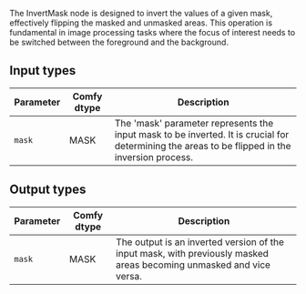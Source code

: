 
The InvertMask node is designed to invert the values of a given mask, effectively flipping the masked and unmasked areas. This operation is fundamental in image processing tasks where the focus of interest needs to be switched between the foreground and the background.
## Input types
| Parameter | Comfy dtype | Description |
|-----------|--------------|-------------|
| `mask`    | MASK         | The 'mask' parameter represents the input mask to be inverted. It is crucial for determining the areas to be flipped in the inversion process. |

## Output types
| Parameter | Comfy dtype | Description |
|-----------|--------------|-------------|
| `mask`    | MASK         | The output is an inverted version of the input mask, with previously masked areas becoming unmasked and vice versa. |